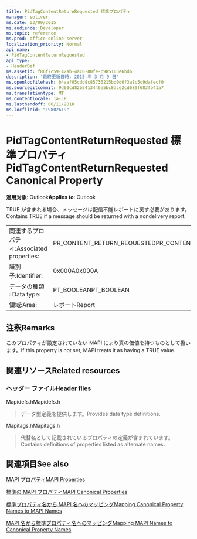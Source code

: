 ```yaml
---
title: PidTagContentReturnRequested 標準プロパティ
manager: soliver
ms.date: 03/09/2015
ms.audience: Developer
ms.topic: reference
ms.prod: office-online-server
localization_priority: Normal
api_name:
- PidTagContentReturnRequested
api_type:
- HeaderDef
ms.assetid: f86f7c59-42ab-4ac0-80fe-c985103e6bd6
description: '最終更新日時: 2015 年 3 月 9 日'
ms.openlocfilehash: b4aaf05cdd8c85736215bd0d0f3a8c5c9dafecf0
ms.sourcegitcommit: 9d60cd82b5413446e5bc8ace2cd689f683fb41a7
ms.translationtype: MT
ms.contentlocale: ja-JP
ms.lasthandoff: 06/11/2018
ms.locfileid: "19802619"
---
```

# <a name="pidtagcontentreturnrequested-canonical-property"></a><span data-ttu-id="b6eb8-103">PidTagContentReturnRequested 標準プロパティ</span><span class="sxs-lookup"><span data-stu-id="b6eb8-103">PidTagContentReturnRequested Canonical Property</span></span>

  
  
<span data-ttu-id="b6eb8-104">**適用対象**: Outlook</span><span class="sxs-lookup"><span data-stu-id="b6eb8-104">**Applies to**: Outlook</span></span> 
  
<span data-ttu-id="b6eb8-105">TRUE が含まれる場合、メッセージは配信不能レポートに戻す必要があります。</span><span class="sxs-lookup"><span data-stu-id="b6eb8-105">Contains TRUE if a message should be returned with a nondelivery report.</span></span> 
  
|||
|:-----|:-----|
|<span data-ttu-id="b6eb8-106">関連するプロパティ:</span><span class="sxs-lookup"><span data-stu-id="b6eb8-106">Associated properties:</span></span>  <br/> |<span data-ttu-id="b6eb8-107">PR_CONTENT_RETURN_REQUESTED</span><span class="sxs-lookup"><span data-stu-id="b6eb8-107">PR_CONTENT_RETURN_REQUESTED</span></span>  <br/> |
|<span data-ttu-id="b6eb8-108">識別子:</span><span class="sxs-lookup"><span data-stu-id="b6eb8-108">Identifier:</span></span>  <br/> |<span data-ttu-id="b6eb8-109">0x000A</span><span class="sxs-lookup"><span data-stu-id="b6eb8-109">0x000A</span></span>  <br/> |
|<span data-ttu-id="b6eb8-110">データの種類 : </span><span class="sxs-lookup"><span data-stu-id="b6eb8-110">Data type:</span></span>  <br/> |<span data-ttu-id="b6eb8-111">PT_BOOLEAN</span><span class="sxs-lookup"><span data-stu-id="b6eb8-111">PT_BOOLEAN</span></span>  <br/> |
|<span data-ttu-id="b6eb8-112">領域:</span><span class="sxs-lookup"><span data-stu-id="b6eb8-112">Area:</span></span>  <br/> |<span data-ttu-id="b6eb8-113">レポート</span><span class="sxs-lookup"><span data-stu-id="b6eb8-113">Report</span></span>  <br/> |
   
## <a name="remarks"></a><span data-ttu-id="b6eb8-114">注釈</span><span class="sxs-lookup"><span data-stu-id="b6eb8-114">Remarks</span></span>

<span data-ttu-id="b6eb8-115">このプロパティが設定されていない MAPI により真の価値を持つものとして扱います。</span><span class="sxs-lookup"><span data-stu-id="b6eb8-115">If this property is not set, MAPI treats it as having a TRUE value.</span></span> 
  
## <a name="related-resources"></a><span data-ttu-id="b6eb8-116">関連リソース</span><span class="sxs-lookup"><span data-stu-id="b6eb8-116">Related resources</span></span>

### <a name="header-files"></a><span data-ttu-id="b6eb8-117">ヘッダー ファイル</span><span class="sxs-lookup"><span data-stu-id="b6eb8-117">Header files</span></span>

<span data-ttu-id="b6eb8-118">Mapidefs.h</span><span class="sxs-lookup"><span data-stu-id="b6eb8-118">Mapidefs.h</span></span>
  
> <span data-ttu-id="b6eb8-119">データ型定義を提供します。</span><span class="sxs-lookup"><span data-stu-id="b6eb8-119">Provides data type definitions.</span></span>
    
<span data-ttu-id="b6eb8-120">Mapitags.h</span><span class="sxs-lookup"><span data-stu-id="b6eb8-120">Mapitags.h</span></span>
  
> <span data-ttu-id="b6eb8-121">代替名として記載されているプロパティの定義が含まれています。</span><span class="sxs-lookup"><span data-stu-id="b6eb8-121">Contains definitions of properties listed as alternate names.</span></span>
    
## <a name="see-also"></a><span data-ttu-id="b6eb8-122">関連項目</span><span class="sxs-lookup"><span data-stu-id="b6eb8-122">See also</span></span>



[<span data-ttu-id="b6eb8-123">MAPI プロパティ</span><span class="sxs-lookup"><span data-stu-id="b6eb8-123">MAPI Properties</span></span>](mapi-properties.md)
  
[<span data-ttu-id="b6eb8-124">標準の MAPI プロパティ</span><span class="sxs-lookup"><span data-stu-id="b6eb8-124">MAPI Canonical Properties</span></span>](mapi-canonical-properties.md)
  
[<span data-ttu-id="b6eb8-125">標準プロパティ名から MAPI 名へのマッピング</span><span class="sxs-lookup"><span data-stu-id="b6eb8-125">Mapping Canonical Property Names to MAPI Names</span></span>](mapping-canonical-property-names-to-mapi-names.md)
  
[<span data-ttu-id="b6eb8-126">MAPI 名から標準プロパティ名へのマッピング</span><span class="sxs-lookup"><span data-stu-id="b6eb8-126">Mapping MAPI Names to Canonical Property Names</span></span>](mapping-mapi-names-to-canonical-property-names.md)

